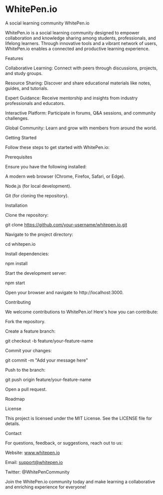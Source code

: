 # WhitePen.io
A social learning community
WhitePen.io

WhitePen.io is a social learning community designed to empower collaboration and knowledge sharing among students, professionals, and lifelong learners. Through innovative tools and a vibrant network of users, WhitePen.io enables a connected and productive learning experience.

Features

Collaborative Learning: Connect with peers through discussions, projects, and study groups.

Resource Sharing: Discover and share educational materials like notes, guides, and tutorials.

Expert Guidance: Receive mentorship and insights from industry professionals and educators.

Interactive Platform: Participate in forums, Q&A sessions, and community challenges.

Global Community: Learn and grow with members from around the world.

Getting Started

Follow these steps to get started with WhitePen.io:

Prerequisites

Ensure you have the following installed:

A modern web browser (Chrome, Firefox, Safari, or Edge).

Node.js (for local development).

Git (for cloning the repository).

Installation

Clone the repository:

git clone https://github.com/your-username/whitepen.io.git

Navigate to the project directory:

cd whitepen.io

Install dependencies:

npm install

Start the development server:

npm start

Open your browser and navigate to http://localhost:3000.

Contributing

We welcome contributions to WhitePen.io! Here's how you can contribute:

Fork the repository.

Create a feature branch:

git checkout -b feature/your-feature-name

Commit your changes:

git commit -m "Add your message here"

Push to the branch:

git push origin feature/your-feature-name

Open a pull request.

Roadmap



License

This project is licensed under the MIT License. See the LICENSE file for details.

Contact

For questions, feedback, or suggestions, reach out to us:

Website: www.whitepen.io

Email: support@whitepen.io

Twitter: @WhitePenCommunity

Join the WhitePen.io community today and make learning a collaborative and enriching experience for everyone!

